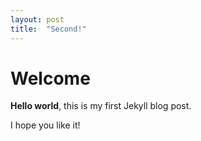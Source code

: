```yaml
---
layout: post
title:  "Second!"
---
```


# Welcome

**Hello world**, this is my first Jekyll blog post.

I hope you like it!

